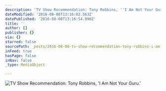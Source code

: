 ```yaml
---
description: 'TV Show Recommendation: Tony Robbins, ''I Am Not Your Guru.'''
dateModified: '2016-08-08T13:16:02.563Z'
datePublished: '2016-08-08T13:16:54.990Z'
title: ''
author: []
publisher: {}
via: {}
starred: false
sourcePath: _posts/2016-08-08-tv-show-recommendation-tony-robbins-i-am-not-your-guru.md
inFeed: true
hasPage: false
inNav: false
_type: MediaObject

---
```

![TV Show Recommendation: Tony Robbins, 'I Am Not Your Guru.'](https://the-grid-user-content.s3-us-west-2.amazonaws.com/38e0709e-ba18-4d51-9d52-f06acd494985.png)